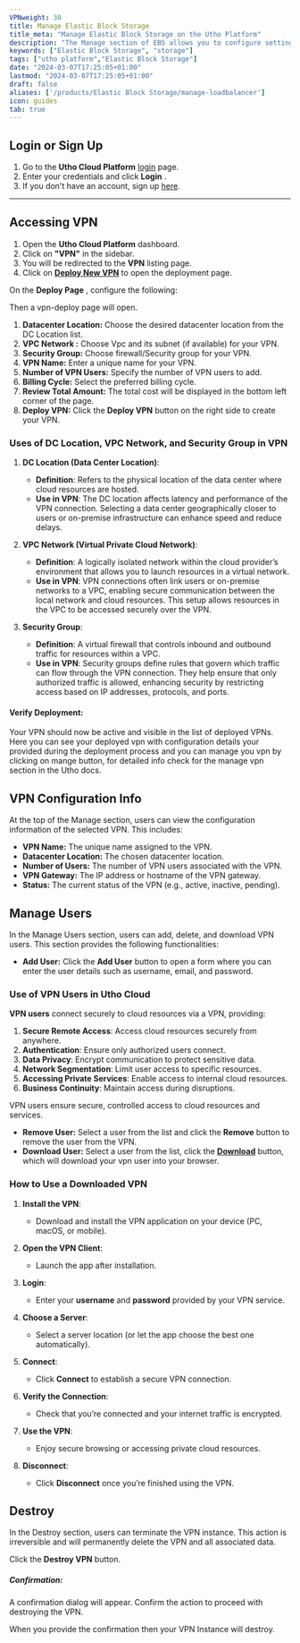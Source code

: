 ```yaml
---
VPNweight: 30
title: Manage Elastic Block Storage
title_meta: "Manage Elastic Block Storage on the Utho Platform"
description: "The Manage section of EBS allows you to configure settings, resize volumes, attach or detach them from instances, and destroy volumes when no longer needed."
keywords: ["Elastic Block Storage", "storage"]
tags: ["utho platform","Elastic Block Storage"]
date: "2024-03-07T17:25:05+01:00"
lastmod: "2024-03-07T17:25:05+01:00"
draft: false 
aliases: ['/products/Elastic Block Storage/manage-loadbalancer']
icon: guides
tab: true
---
```

## **Login or Sign Up**

1. Go to the **Utho Cloud Platform** [login](https://console.utho.com/login) page.
2. Enter your credentials and click  **Login** .
3. If you don't have an account, sign up [here](https://console.utho.com/signup).

---

## **Accessing VPN**

1. Open the **Utho Cloud Platform** dashboard.
2. Click on **"VPN"** in the sidebar.
3. You will be redirected to the **VPN** listing page.
4. Click on **[Deploy New VPN](https://console.utho.com/vpn/deploy)** to open the deployment page.

On the  **Deploy Page** , configure the following:

Then a vpn-deploy page will open.

1. **Datacenter Location:** Choose the desired datacenter location from the DC Location list.
2. **VPC Network :** Choose Vpc and its subnet (if available) for your VPN.
3. **Security Group:** Choose firewall/Security group for your VPN.
4. **VPN Name:** Enter a unique name for your VPN.
5. **Number of VPN Users:** Specify the number of VPN users to add.
6. **Billing Cycle:** Select the preferred billing cycle.
7. **Review Total Amount:** The total cost will be displayed in the bottom left corner of the page.
8. **Deploy VPN:** Click the **Deploy VPN** button on the right side to create your VPN.

### Uses of DC Location, VPC Network, and Security Group in VPN

1. **DC Location (Data Center Location)**:

   - **Definition**: Refers to the physical location of the data center where cloud resources are hosted.
   - **Use in VPN**: The DC location affects latency and performance of the VPN connection. Selecting a data center geographically closer to users or on-premise infrastructure can enhance speed and reduce delays.
2. **VPC Network (Virtual Private Cloud Network)**:

   - **Definition**: A logically isolated network within the cloud provider’s environment that allows you to launch resources in a virtual network.
   - **Use in VPN**: VPN connections often link users or on-premise networks to a VPC, enabling secure communication between the local network and cloud resources. This setup allows resources in the VPC to be accessed securely over the VPN.
3. **Security Group**:

   - **Definition**: A virtual firewall that controls inbound and outbound traffic for resources within a VPC.
   - **Use in VPN**: Security groups define rules that govern which traffic can flow through the VPN connection. They help ensure that only authorized traffic is allowed, enhancing security by restricting access based on IP addresses, protocols, and ports.

#### Verify Deployment:

Your VPN should now be active and visible in the list of deployed VPNs.
Here you can see your deployed vpn with configuration details your provided during the deployment process and you can manage you vpn by clicking on mange button, for detailed info check for the manage vpn section in the Utho docs.

## VPN Configuration Info

At the top of the Manage section, users can view the configuration information of the selected VPN. This includes:

* **VPN Name:** The unique name assigned to the VPN.
* **Datacenter Location:** The chosen datacenter location.
* **Number of Users:** The number of VPN users associated with the VPN.
* **VPN Gateway:** The IP address or hostname of the VPN gateway.
* **Status:** The current status of the VPN (e.g., active, inactive, pending).

## Manage Users

In the Manage Users section, users can add, delete, and download VPN users. This section provides the following functionalities:

* **Add User:** Click the **Add User** button to open a form where you can enter the user details such as username, email, and password.

### Use of VPN Users in Utho Cloud

**VPN users** connect securely to cloud resources via a VPN, providing:

1. **Secure Remote Access**: Access cloud resources securely from anywhere.
2. **Authentication**: Ensure only authorized users connect.
3. **Data Privacy**: Encrypt communication to protect sensitive data.
4. **Network Segmentation**: Limit user access to specific resources.
5. **Accessing Private Services**: Enable access to internal cloud resources.
6. **Business Continuity**: Maintain access during disruptions.

VPN users ensure secure, controlled access to cloud resources and services.

* **Remove User:** Select a user from the list and click the **Remove** button to remove the user from the VPN.
* **Download User:** Select a user from the list, click the **[Download]()** button, which will download your vpn user into your browser.

### How to Use a Downloaded VPN

1. **Install the VPN**:

   - Download and install the VPN application on your device (PC, macOS, or mobile).
2. **Open the VPN Client**:

   - Launch the app after installation.
3. **Login**:

   - Enter your **username** and **password** provided by your VPN service.
4. **Choose a Server**:

   - Select a server location (or let the app choose the best one automatically).
5. **Connect**:

   - Click **Connect** to establish a secure VPN connection.
6. **Verify the Connection**:

   - Check that you’re connected and your internet traffic is encrypted.
7. **Use the VPN**:

   - Enjoy secure browsing or accessing private cloud resources.
8. **Disconnect**:

   - Click **Disconnect** once you’re finished using the VPN.

## Destroy

In the Destroy section, users can terminate the VPN instance. This action is irreversible and will permanently delete the VPN and all associated data.

Click the **Destroy VPN** button.

##### **Confirmation:**

A confirmation dialog will appear. Confirm the action to proceed with destroying the VPN.

When you provide the confirmation then your VPN Instance will destroy.
